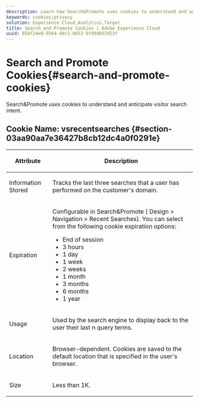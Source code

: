```yaml
---
description: Learn how Search&Promote uses cookies to understand and anticipate visitor search intent.
keywords: cookies;privacy
solution: Experience Cloud,Analytics,Target
title: Search and Promote Cookies | Adobe Experience Cloud
uuid: 65bf24e0-0564-4dc2-b652-9fd9db57d23f
---
```


# Search and Promote Cookies{#search-and-promote-cookies}

Search&Promote uses cookies to understand and anticipate visitor search intent.

## Cookie Name: vsrecentsearches {#section-03aa90aa7e36427b8cb12dc4a0f0291e}

<table id="table_34AA90F2FFB84500A77D8F4C5008D453"> 
 <thead> 
  <tr> 
   <th colname="col1" class="entry"> <p>Attribute </p> </th> 
   <th colname="col2" class="entry"> <p>Description </p> </th> 
  </tr> 
 </thead>
 <tbody> 
  <tr> 
   <td colname="col1"> <p>Information Stored </p> </td> 
   <td colname="col2"> <p> Tracks the last three searches that a user has performed on the customer's domain. </p> </td> 
  </tr> 
  <tr> 
   <td colname="col1"> <p> Expiration </p> </td> 
   <td colname="col2"> <p>Configurable in Search&amp;Promote (<span class="uicontrol"> Design</span> &gt; <span class="uicontrol"> Navigation</span> &gt; <span class="uicontrol"> Recent Searches</span>). You can select from the following cookie expiration options: </p> <p> 
     <ul id="ul_28F564A6337D497699D5247F755981B8"> 
      <li id="li_6478BB5AF82341F787F92D03E277DBBB">End of session </li> 
      <li id="li_AF88B165365D4A63A82CB6ADD4542D66"> 3 hours </li> 
      <li id="li_339475FBAB2248348B54073A2386819D">1 day </li> 
      <li id="li_F30E6EF7A7FF467DB995D86AD0DF623B">1 week </li> 
      <li id="li_77E18CF7EF8E4B24BAC5440D2B87844B">2 weeks </li> 
      <li id="li_E8A5FF4C97F64BB087422B16AD1F61DB">1 month </li> 
      <li id="li_C170092F7E5649FE876925B58E6C8580">3 months </li> 
      <li id="li_08BD465A900A48BDA1283263047A33FD">6 months </li> 
      <li id="li_85FEDE0283F7426B9AF49C72B5089257">1 year </li> 
     </ul> </p> </td> 
  </tr> 
  <tr> 
   <td colname="col1"> <p> Usage </p> </td> 
   <td colname="col2"> <p>Used by the search engine to display back to the user their last n query terms. </p> </td> 
  </tr> 
  <tr> 
   <td colname="col1"> <p> Location </p> </td> 
   <td colname="col2"> <p>Browser-dependent. Cookies are saved to the default location that is specified in the user's browser. </p> </td> 
  </tr> 
  <tr> 
   <td colname="col1"> <p> Size </p> </td> 
   <td colname="col2"> <p>Less than 1K. </p> </td> 
  </tr> 
 </tbody> 
</table>

